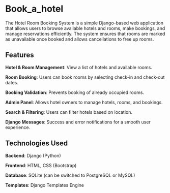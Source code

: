 # Book_a_hotel
The Hotel Room Booking System is a simple Django-based web application that allows users to browse available hotels and rooms, make bookings, and manage reservations efficiently. The system ensures that rooms are marked as unavailable once booked and allows cancellations to free up rooms.

## Features

**Hotel & Room Management**: View a list of hotels and available rooms.

**Room Booking**: Users can book rooms by selecting check-in and check-out dates.

**Booking Validation**: Prevents booking of already occupied rooms.

**Admin Panel**: Allows hotel owners to manage hotels, rooms, and bookings.

**Search & Filtering**: Users can filter hotels based on location.

**Django Messages**: Success and error notifications for a smooth user experience.

## Technologies Used

**Backend**: Django (Python)

**Frontend**: HTML, CSS (Bootstrap)

**Database**: SQLite (can be switched to PostgreSQL or MySQL)

**Templates**: Django Templates Engine
